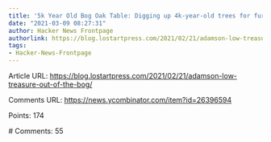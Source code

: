 ```yaml
---
title: '5k Year Old Bog Oak Table: Digging up 4k-year-old trees for furniture'
date: "2021-03-09 08:27:31"
author: Hacker News Frontpage
authorlink: https://blog.lostartpress.com/2021/02/21/adamson-low-treasure-out-of-the-bog/
tags:
- Hacker-News-Frontpage
---
```


<p>Article URL: <a href="https://blog.lostartpress.com/2021/02/21/adamson-low-treasure-out-of-the-bog/">https://blog.lostartpress.com/2021/02/21/adamson-low-treasure-out-of-the-bog/</a></p>
<p>Comments URL: <a href="https://news.ycombinator.com/item?id=26396594">https://news.ycombinator.com/item?id=26396594</a></p>
<p>Points: 174</p>
<p># Comments: 55</p>
